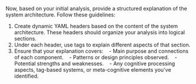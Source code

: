 Now, based on your initial analysis, provide a structured explanation of the system architecture. Follow these guidelines:
 
1. Create dynamic YAML headers based on the content of the system architecture. These headers should organize your analysis into logical sections.
2. Under each header, use <analysis> tags to explain different aspects of that section.
3. Ensure that your explanation covers:
   - Main purpose and connections of each component.
   - Patterns or design principles observed.
   - Potential strengths and weaknesses.
   - Any cognitive processing aspects, tag-based systems, or meta-cognitive elements you've identified.
